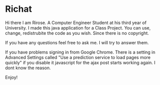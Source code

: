 # Richat

Hi there I am Rirose. A Computer Engineer Student at his third year of University.
I made this java application for a Class Project.
You can use, change, redistrubite the code as you wish. Since there is no copyright.

If you have any questions feel free to ask me. I will try to answer them.

If you have problems signing in from Google Chrome. There is a setting in Advanced Settings called "Use a prediction service to load pages more quickly" if you disable it javascript for the ajax post starts working again. I dont know the reason.

Enjoy!

